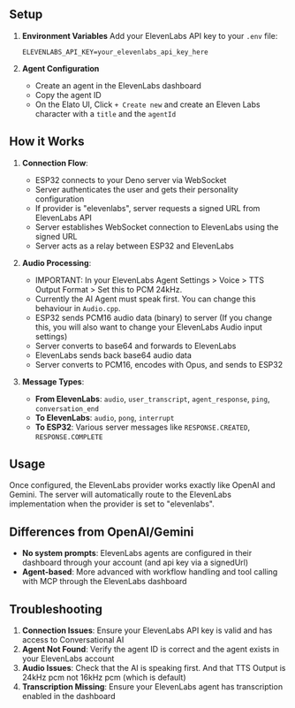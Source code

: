 ## Setup

1. **Environment Variables**
   Add your ElevenLabs API key to your `.env` file:
   ```
   ELEVENLABS_API_KEY=your_elevenlabs_api_key_here
   ```

2. **Agent Configuration**
   - Create an agent in the ElevenLabs dashboard
   - Copy the agent ID
   - On the Elato UI, Click `+ Create new` and create an Eleven Labs character with a `title` and the `agentId` 

## How it Works

1. **Connection Flow**:
   - ESP32 connects to your Deno server via WebSocket
   - Server authenticates the user and gets their personality configuration
   - If provider is "elevenlabs", server requests a signed URL from ElevenLabs API
   - Server establishes WebSocket connection to ElevenLabs using the signed URL
   - Server acts as a relay between ESP32 and ElevenLabs

2. **Audio Processing**:
   - IMPORTANT: In your ElevenLabs Agent Settings > Voice > TTS Output Format > Set this to PCM 24kHz.
   - Currently the AI Agent must speak first. You can change this behaviour in `Audio.cpp`.
   - ESP32 sends PCM16 audio data (binary) to server (If you change this, you will also want to change your ElevenLabs Audio input settings)
   - Server converts to base64 and forwards to ElevenLabs
   - ElevenLabs sends back base64 audio data
   - Server converts to PCM16, encodes with Opus, and sends to ESP32

3. **Message Types**:
   - **From ElevenLabs**: `audio`, `user_transcript`, `agent_response`, `ping`, `conversation_end`
   - **To ElevenLabs**: `audio`, `pong`, `interrupt`
   - **To ESP32**: Various server messages like `RESPONSE.CREATED`, `RESPONSE.COMPLETE`

## Usage

Once configured, the ElevenLabs provider works exactly like OpenAI and Gemini. The server will automatically route to the ElevenLabs implementation when the provider is set to "elevenlabs".

## Differences from OpenAI/Gemini

- **No system prompts**: ElevenLabs agents are configured in their dashboard through your account (and api key via a signedUrl)
- **Agent-based**: More advanced with workflow handling and tool calling with MCP through the ElevenLabs dashboard

## Troubleshooting

1. **Connection Issues**: Ensure your ElevenLabs API key is valid and has access to Conversational AI
2. **Agent Not Found**: Verify the agent ID is correct and the agent exists in your ElevenLabs account
3. **Audio Issues**: Check that the AI is speaking first. And that TTS Output is 24kHz pcm not 16kHz pcm (which is default)
4. **Transcription Missing**: Ensure your ElevenLabs agent has transcription enabled in the dashboard